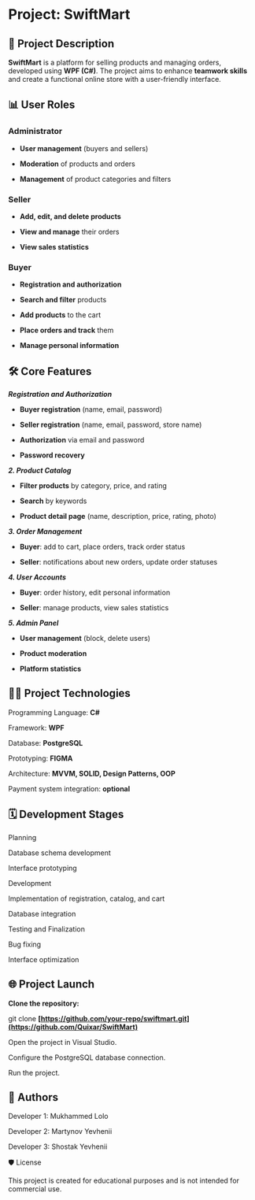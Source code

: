 # Project: SwiftMart

## 📄 Project Description

**SwiftMart** is a platform for selling products and managing orders, developed using **WPF (C#)**. The project aims to enhance **teamwork skills** and create a functional online store with a user-friendly interface.

## 📊 User Roles

### Administrator

- **User management** (buyers and sellers)

- **Moderation** of products and orders

- **Management** of product categories and filters

### Seller

- **Add, edit, and delete products**

- **View and manage** their orders

- **View sales statistics**

### Buyer

- **Registration and authorization**

- **Search and filter** products

- **Add products** to the cart

- **Place orders and track** them

- **Manage personal information**

## 🛠️ Core Features

***Registration and Authorization***

- **Buyer registration** (name, email, password)

- **Seller registration** (name, email, password, store name)

- **Authorization** via email and password

- **Password recovery**

***2. Product Catalog***

- **Filter products** by category, price, and rating

- **Search** by keywords

- **Product detail page** (name, description, price, rating, photo)

***3. Order Management***

- **Buyer**: add to cart, place orders, track order status

- **Seller**: notifications about new orders, update order statuses

***4. User Accounts***

- **Buyer**: order history, edit personal information

- **Seller**: manage products, view sales statistics

***5. Admin Panel***

- **User management** (block, delete users)

- **Product moderation**

- **Platform statistics**

## 👨‍💻 Project Technologies

Programming Language: **C#**

Framework: **WPF**

Database: **PostgreSQL**

Prototyping: **FIGMA**

Architecture: **MVVM, SOLID, Design Patterns, OOP**

Payment system integration: **optional**

## 🗓️ Development Stages

Planning

Database schema development

Interface prototyping

Development

Implementation of registration, catalog, and cart

Database integration

Testing and Finalization

Bug fixing

Interface optimization

## 🌐 Project Launch

**Clone the repository:**

git clone **[https://github.com/your-repo/swiftmart.git](https://github.com/Quixar/SwiftMart)**

Open the project in Visual Studio.

Configure the PostgreSQL database connection.

Run the project.

## 🌟 Authors

Developer 1: Mukhammed Lolo

Developer 2: Martynov Yevhenii

Developer 3: Shostak Yevhenii

🛡️ License

This project is created for educational purposes and is not intended for commercial use.
